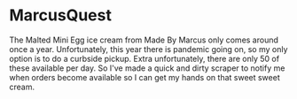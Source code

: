 # MarcusQuest

The Malted Mini Egg ice cream from Made By Marcus only comes around once a year. Unfortunately, this year there is pandemic going on, so my only option is to do a curbside pickup. Extra unfortunately, there are only 50 of these available per day. So I've made a quick and dirty scraper to notify me when orders become available so I can get my hands on that sweet sweet cream.

